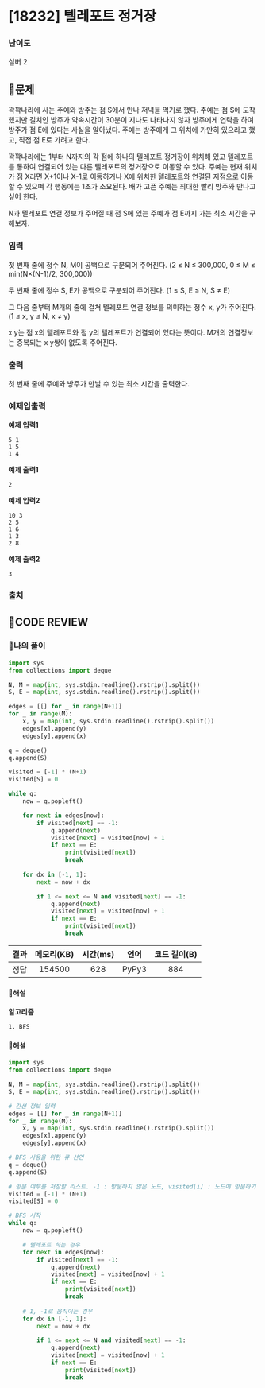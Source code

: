 # [18232] 텔레포트 정거장

### **난이도**
실버 2
## **📝문제**
꽉꽉나라에 사는 주예와 방주는 점 S에서 만나 저녁을 먹기로 했다. 주예는 점 S에 도착했지만 길치인 방주가 약속시간이 30분이 지나도 나타나지 않자 방주에게 연락을 하여 방주가 점 E에 있다는 사실을 알아냈다. 주예는 방주에게 그 위치에 가만히 있으라고 했고, 직접 점 E로 가려고 한다.

꽉꽉나라에는 1부터 N까지의 각 점에 하나의 텔레포트 정거장이 위치해 있고 텔레포트를 통하여 연결되어 있는 다른 텔레포트의 정거장으로 이동할 수 있다. 주예는 현재 위치가 점 X라면 X+1이나 X-1로 이동하거나 X에 위치한 텔레포트와 연결된 지점으로 이동할 수 있으며 각 행동에는 1초가 소요된다. 배가 고픈 주예는 최대한 빨리 방주와 만나고 싶어 한다.

N과 텔레포트 연결 정보가 주어질 때 점 S에 있는 주예가 점 E까지 가는 최소 시간을 구해보자.
### **입력**
첫 번째 줄에 정수 N, M이 공백으로 구분되어 주어진다. (2 ≤ N ≤ 300,000, 0 ≤ M ≤ min(N×(N-1)/2, 300,000))

두 번째 줄에 정수 S, E가 공백으로 구분되어 주어진다. (1 ≤ S, E ≤ N, S ≠ E)

그 다음 줄부터 M개의 줄에 걸쳐 텔레포트 연결 정보를 의미하는 정수 x, y가 주어진다. (1 ≤ x, y ≤ N, x ≠ y)

x y는 점 x의 텔레포트와 점 y의 텔레포트가 연결되어 있다는 뜻이다. M개의 연결정보는 중복되는 x y쌍이 없도록 주어진다.
### **출력**
첫 번째 줄에 주예와 방주가 만날 수 있는 최소 시간을 출력한다.
### **예제입출력**

**예제 입력1**

```
5 1
1 5
1 4
```

**예제 출력1**

```
2
```

**예제 입력2**

```
10 3
2 5
1 6
1 3
2 8
```

**예제 출력2**

```
3
```

### **출처**

## **🧐CODE REVIEW**

### **🧾나의 풀이**

```python
import sys
from collections import deque

N, M = map(int, sys.stdin.readline().rstrip().split())
S, E = map(int, sys.stdin.readline().rstrip().split())

edges = [[] for _ in range(N+1)]
for _ in range(M):
    x, y = map(int, sys.stdin.readline().rstrip().split())
    edges[x].append(y)
    edges[y].append(x)

q = deque()
q.append(S)

visited = [-1] * (N+1)
visited[S] = 0

while q:
    now = q.popleft()

    for next in edges[now]:
        if visited[next] == -1:
            q.append(next)
            visited[next] = visited[now] + 1
            if next == E:
                print(visited[next])
                break
    
    for dx in [-1, 1]:
        next = now + dx

        if 1 <= next <= N and visited[next] == -1:
            q.append(next)
            visited[next] = visited[now] + 1
            if next == E:
                print(visited[next])
                break
```

결과	| 메모리(KB) |	시간(ms) |	언어 |	코드 길이(B)
:----:|:-----:|:-----:|:-----:|:--------:
정답|154500|628|PyPy3|884
#### **📝해설**

**알고리즘**
```
1. BFS
```

#### **📝해설**

```python
import sys
from collections import deque

N, M = map(int, sys.stdin.readline().rstrip().split())
S, E = map(int, sys.stdin.readline().rstrip().split())

# 간선 정보 입력
edges = [[] for _ in range(N+1)]
for _ in range(M):
    x, y = map(int, sys.stdin.readline().rstrip().split())
    edges[x].append(y)
    edges[y].append(x)

# BFS 사용을 위한 큐 선언
q = deque()
q.append(S)

# 방문 여부를 저장할 리스트. -1 : 방문하지 않은 노드, visited[i] : 노드에 방문하기 까지 걸린 시간
visited = [-1] * (N+1)
visited[S] = 0

# BFS 시작
while q:
    now = q.popleft()

    # 텔레포트 하는 경우
    for next in edges[now]:
        if visited[next] == -1:
            q.append(next)
            visited[next] = visited[now] + 1
            if next == E:
                print(visited[next])
                break
    
    # 1, -1로 움직이는 경우
    for dx in [-1, 1]:
        next = now + dx

        if 1 <= next <= N and visited[next] == -1:
            q.append(next)
            visited[next] = visited[now] + 1
            if next == E:
                print(visited[next])
                break
```